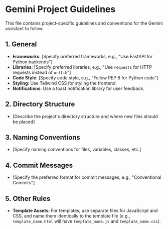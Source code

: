 # Gemini Project Guidelines

This file contains project-specific guidelines and conventions for the Gemini assistant to follow.

## 1. General

- **Frameworks**: [Specify preferred frameworks, e.g., "Use FastAPI for Python backends"]
- **Libraries**: [Specify preferred libraries, e.g., "Use `requests` for HTTP requests instead of `urllib`"]
- **Code Style**: [Specify code style, e.g., "Follow PEP 8 for Python code"]
- **Styling**: Use Tailwind CSS for styling the frontend.
- **Notifications**: Use a toast notification library for user feedback.

## 2. Directory Structure

- [Describe the project's directory structure and where new files should be placed]

## 3. Naming Conventions

- [Specify naming conventions for files, variables, classes, etc.]

## 4. Commit Messages

- [Specify the preferred format for commit messages, e.g., "Conventional Commits"]

## 5. Other Rules

- **Template Assets**: For templates, use separate files for JavaScript and CSS, and name them identically to the template file (e.g., `template_name.html` will have `template_name.js` and `template_name.css`).
